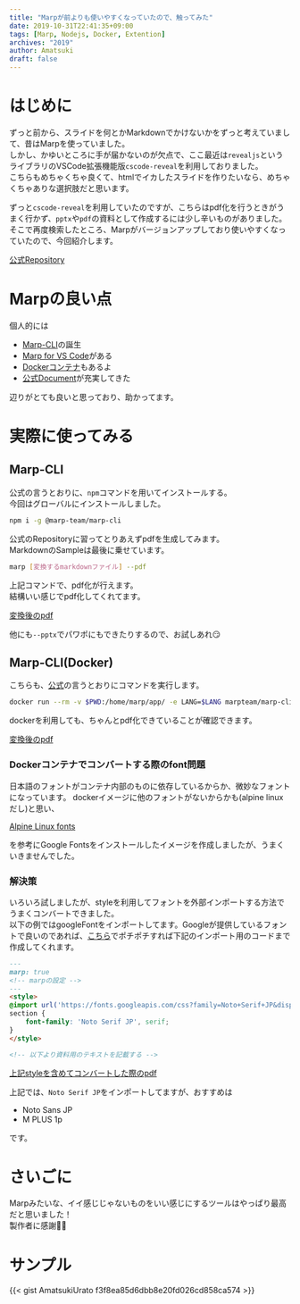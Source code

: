 ```yaml
---
title: "Marpが前よりも使いやすくなっていたので、触ってみた"
date: 2019-10-31T22:41:35+09:00
tags: [Marp, Nodejs, Docker, Extention]
archives: "2019"
author: Amatsuki
draft: false
---
```

# はじめに
ずっと前から、スライドを何とかMarkdownでかけないかをずっと考えていまして、昔はMarpを使っていました。  
しかし、かゆいところに手が届かないのが欠点で、ここ最近は`revealjs`というライブラリのVSCode拡張機能版`cscode-reveal`を利用しておりました。  
こちらもめちゃくちゃ良くて、htmlでイカしたスライドを作りたいなら、めちゃくちゃありな選択肢だと思います。

ずっと`cscode-reveal`を利用していたのですが、こちらはpdf化を行うときがうまく行かず、`pptx`や`pdf`の資料として作成するには少し辛いものがありました。そこで再度検索したところ、Marpがバージョンアップしており使いやすくなっていたので、今回紹介します。

[公式Repository](https://github.com/marp-team/marp)

# Marpの良い点
個人的には

- [Marp-CLI](https://github.com/marp-team/marp-cli)の誕生
- [Marp for VS Code](https://marketplace.visualstudio.com/items?itemName=marp-team.marp-vscode)がある
- [Dockerコンテナ](https://hub.docker.com/r/marpteam/marp-cli)もあるよ
- [公式Document](https://marpit.marp.app/)が充実してきた

辺りがとても良いと思っており、助かってます。

# 実際に使ってみる
## Marp-CLI
公式の言うとおりに、`npm`コマンドを用いてインストールする。  
今回はグローバルにインストールしました。

```bash
npm i -g @marp-team/marp-cli
```

公式のRepositoryに習ってとりあえずpdfを生成してみます。  
MarkdownのSampleは最後に乗せています。

```bash
marp [変換するmarkdownファイル] --pdf
```

上記コマンドで、pdf化が行えます。  
結構いい感じでpdf化してくれてます。

[変換後のpdf](/resources/updated-marp/marp-sample.pdf)

他にも`--pptx`でパワポにもできたりするので、お試しあれ😏

## Marp-CLI(Docker)
こちらも、[公式](https://hub.docker.com/r/marpteam/marp-cli/)の言うとおりにコマンドを実行します。

```bash
docker run --rm -v $PWD:/home/marp/app/ -e LANG=$LANG marpteam/marp-cli [変換するmarkdownファイル]
```

dockerを利用しても、ちゃんとpdf化できていることが確認できます。

[変換後のpdf](/resources/updated-marp/marp-docker-sample.pdf)


### Dockerコンテナでコンバートする際のfont問題
日本語のフォントがコンテナ内部のものに依存しているからか、微妙なフォントになっています。 
dockerイメージに他のフォントがないからかも(alpine linuxだし)と思い、

[Alpine Linux fonts](https://stackoverflow.com/questions/56937689/alpine-linux-fonts)

を参考にGoogle Fontsをインストールしたイメージを作成しましたが、うまくいきませんでした。

### 解決策
いろいろ試しましたが、styleを利用してフォントを外部インポートする方法でうまくコンバートできました。  
以下の例ではgoogleFontをインポートしてます。Googleが提供しているフォントで良いのであれば、[こちら](https://fonts.google.com/)でポチポチすれば下記のインポート用のコードまで作成してくれます。

```md
---
marp: true
<!-- marpの設定 -->
---
<style>
@import url('https://fonts.googleapis.com/css?family=Noto+Serif+JP&display=swap');
section {
    font-family: 'Noto Serif JP', serif;
}
</style>

<!-- 以下より資料用のテキストを記載する -->
```

[上記styleを含めてコンバートした際のpdf](/resources/updated-marp/marp-docker-sample-custom-font.pdf)

上記では、`Noto Serif JP`をインポートしてますが、おすすめは

- Noto Sans JP
- M PLUS 1p

です。

# さいごに
Marpみたいな、イイ感じじゃないものをいい感じにするツールはやっぱり最高だと思いました！  
製作者に感謝🙇‍♂️

# サンプル
{{< gist AmatsukiUrato f3f8ea85d6dbb8e20fd026cd858ca574 >}}